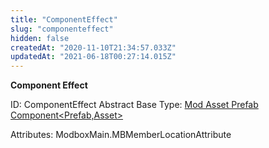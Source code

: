 ```yaml
---
title: "ComponentEffect"
slug: "componenteffect"
hidden: false
createdAt: "2020-11-10T21:34:57.033Z"
updatedAt: "2021-06-18T00:27:14.015Z"
---
```

**Component Effect**


ID: ComponentEffect
Abstract
Base Type: [Mod Asset Prefab Component<Prefab,Asset>](doc:modassetprefabcomponent2)


Attributes:
ModboxMain.MBMemberLocationAttribute